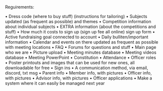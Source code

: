 Reguirements:

• Dress code (where to buy stuff) (instructions for tailoring)
• Subjects updated (as frequent as possible) and themes
• Competition information about individual subjects
• EXTRA information (about the competitions and stuff)
• How much it costs to sign up (sign up fee all online) sign up form
• Active fundraising goal connected to account
• Daily bulliten/important information
• Calendar and events on there updated as frequent as possible with meeting locations
• FAQ
• Forums for questions and stuff
• Main page who we are
• Picture upload
• Meeting minutes database
• Meeting videos database
• Meeting PowerPoint
• Constitution
• Attendance
• Officer roles
• Poster printouts and images that can be used for new ones, all downloadable for free
• Sign ins
• A communication method, via email, discord, txt msg
• Parent info
• Member info, with pictures
• Officer info, with pictures
• Advisor info, with pictures
• Officer applications
• Make a system where it can easily be managed next year
